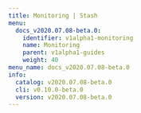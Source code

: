 ```yaml
---
title: Monitoring | Stash
menu:
  docs_v2020.07.08-beta.0:
    identifier: v1alpha1-monitoring
    name: Monitoring
    parent: v1alpha1-guides
    weight: 40
menu_name: docs_v2020.07.08-beta.0
info:
  catalog: v2020.07.08-beta.0
  cli: v0.10.0-beta.0
  version: v2020.07.08-beta.0
---
```


